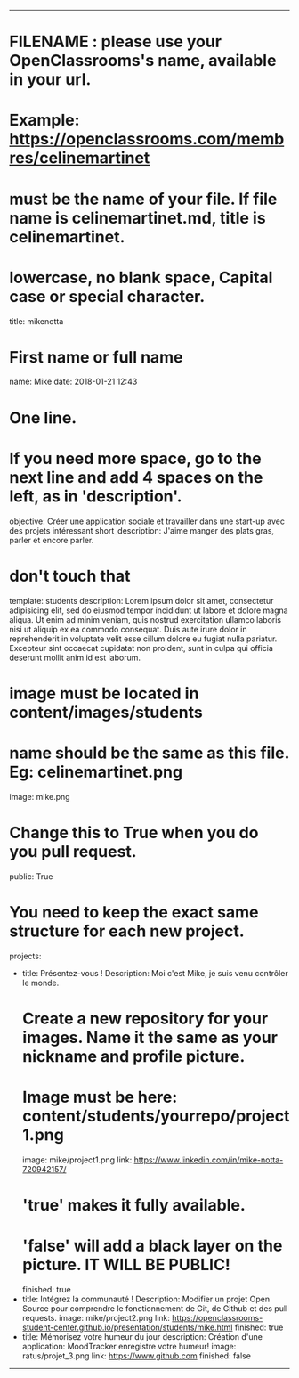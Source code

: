 ---

# FILENAME : please use your OpenClassrooms's name, available in your url.
# Example: https://openclassrooms.com/membres/celinemartinet
# must be the name of your file. If file name is celinemartinet.md, title is celinemartinet.
# lowercase, no blank space, Capital case or special character.
title: mikenotta

# First name or full name
name: Mike
date: 2018-01-21 12:43

# One line.
# If you need more space, go to the next line and add 4 spaces on the left, as in 'description'.
objective: Créer une application sociale et travailler dans une start-up avec des projets intéressant
short_description: J'aime manger des plats gras, parler et encore parler.

# don't touch that
template: students
description:
    Lorem ipsum dolor sit amet, consectetur adipisicing elit, sed do eiusmod
    tempor incididunt ut labore et dolore magna aliqua. Ut enim ad minim veniam,
    quis nostrud exercitation ullamco laboris nisi ut aliquip ex ea commodo
    consequat. Duis aute irure dolor in reprehenderit in voluptate velit esse
    cillum dolore eu fugiat nulla pariatur. Excepteur sint occaecat cupidatat non
    proident, sunt in culpa qui officia deserunt mollit anim id est laborum.

# image must be located in content/images/students
# name should be the same as this file. Eg: celinemartinet.png
image: mike.png

# Change this to True when you do you pull request.
public: True

# You need to keep the exact same structure for each new project.
projects:
  - title: Présentez-vous !
        Description: Moi c'est Mike, je suis venu contrôler le monde.
    # Create a new repository for your images. Name it the same as your nickname and profile picture.
    # Image must be here: content/students/yourrepo/project1.png
    image: mike/project1.png
    link: https://www.linkedin.com/in/mike-notta-720942157/
    # 'true' makes it fully available.
    # 'false' will add a black layer on the picture. IT WILL BE PUBLIC!
    finished: true
  - title: Intégrez la communauté !
        Description: Modifier un projet Open Source pour comprendre le fonctionnement de Git, de Github et des pull requests. 
    image: mike/project2.png
    link: https://openclassrooms-student-center.github.io/presentation/students/mike.html
    finished: true
  - title: Mémorisez votre humeur du jour
    description: Création d'une application: MoodTracker enregistre votre humeur!
    image: ratus/projet_3.png
    link: https://www.github.com
    finished: false
---